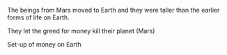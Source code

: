 The beings from Mars moved to Earth and they were taller than the earlier forms of life on Earth.

They let the greed for money kill their planet (Mars) 

Set-up of money on Earth 
